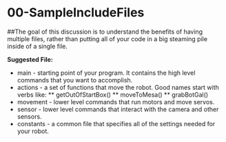 # 00-SampleIncludeFiles
##The goal of this discussion is to understand the benefits
of having multiple files, rather than putting all of your
code in a big steaming pile inside of a single file.

**Suggested File:**
* main - starting point of your program.  It contains the high level commands 
that you want to accomplish.
* actions - a set of functions that move the robot.  Good names start with verbs like:
** getOutOfStartBox()
** moveToMesa()
** grabBotGal()
* movement - lower level commands that run motors and move servos.
* sensor - lower level commands that interact with the camera and other sensors.
* constants - a common file that specifies all of the settings needed for your robot.
